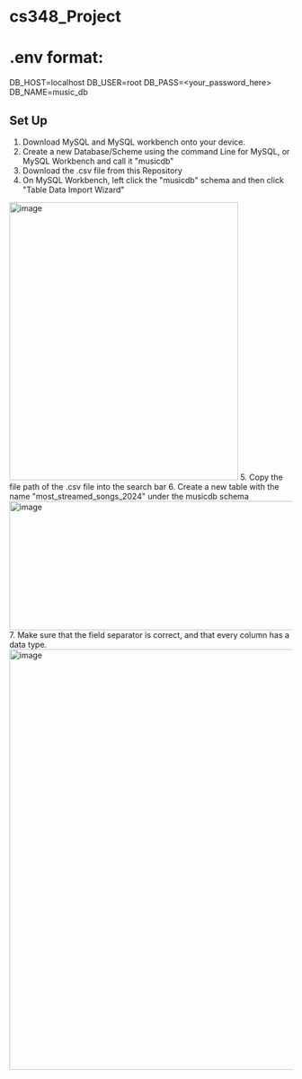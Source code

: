 # cs348_Project

# .env format:
DB_HOST=localhost
DB_USER=root
DB_PASS=<your_password_here>
DB_NAME=music_db

## Set Up
1. Download MySQL and MySQL workbench onto your device.
2. Create a new Database/Scheme using the command Line for MySQL, or MySQL Workbench and call it "musicdb"
3. Download the .csv file from this Repository
4. On MySQL Workbench, left click the "musicdb" schema and then click "Table Data Import Wizard"
<img width="407" height="495" alt="image" src="https://github.com/user-attachments/assets/1b1d321c-d0b9-49b5-8297-d992eab72bcc" />
5. Copy the file path of the .csv file into the search bar
6. Create a new table with the name "most_streamed_songs_2024" under the musicdb schema
<img width="948" height="230" alt="image" src="https://github.com/user-attachments/assets/d643705a-159b-4c3d-b0ce-121b4968c587" />
7. Make sure that the field separator is correct, and that every column has a data type.
<img width="1891" height="749" alt="image" src="https://github.com/user-attachments/assets/5d35b38d-1c53-478c-8cb6-db0e484f80eb" />


